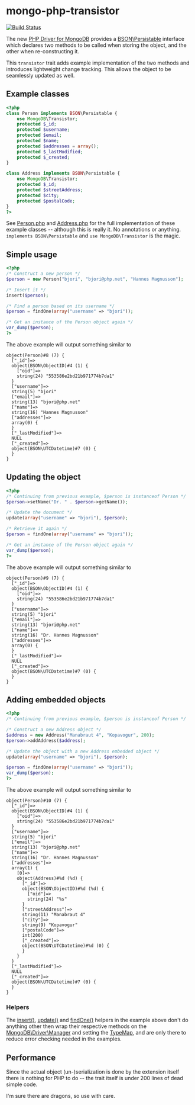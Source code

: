 # mongo-php-transistor

[![Build Status](https://api.travis-ci.org/bjori/mongo-php-transistor.png?branch=master)](https://travis-ci.org/bjori/mongo-php-transistor)

The new [PHP Driver for MongoDB](http://github.com/10gen-labs/mongo-php-driver-prototype)
provides a [BSON\Persistable](http://php.net/BSON\\Persistable) interface which
declares two methods to be called when storing the object, and the other when
re-constructing it.

This `transistor` trait adds example implementation of the two methods and introduces
lightweight change tracking. This allows the object to be seamlessly updated as well.



## Example classes

```php
<?php
class Person implements BSON\Persistable {
    use MongoDB\Transistor;
    protected $_id;
    protected $username;
    protected $email;
    protected $name;
    protected $addresses = array();
    protected $_lastModified;
    protected $_created;
}

class Address implements BSON\Persistable {
    use MongoDB\Transistor;
    protected $_id;
    protected $streetAddress;
    protected $city;
    protected $postalCode;
}
?>
```
See [Person.php](tests/utils/classes/Person.php) and [Address.php](tests/utils/classes/Address.php) for
the full implementation of these example classes -- although this is really it. No annotations or anything.
`implements BSON\Persistable` and `use MongoDB\Transistor` is the magic.

## Simple usage

```php
<?php
/* Construct a new person */
$person = new Person("bjori", "bjori@php.net", "Hannes Magnusson");

/* Insert it */
insert($person);

/* Find a person based on its username */
$person = findOne(array("username" => "bjori"));

/* Get an instance of the Person object again */
var_dump($person);
?>
```

The above example will output something similar to

```
object(Person)#8 (7) {
  ["_id"]=>
  object(BSON\ObjectID)#4 (1) {
    ["oid"]=>
    string(24) "553586e2bd21b971774b7da1"
  }
  ["username"]=>
  string(5) "bjori"
  ["email"]=>
  string(13) "bjori@php.net"
  ["name"]=>
  string(16) "Hannes Magnusson"
  ["addresses"]=>
  array(0) {
  }
  ["_lastModified"]=>
  NULL
  ["_created"]=>
  object(BSON\UTCDatetime)#7 (0) {
  }
}
```

## Updating the object

```php
<?php
/* Continuing from previous example, $person is instanceof Person */
$person->setName("Dr. " . $person->getName());

/* Update the document */
update(array("username" => "bjori"), $person);

/* Retrieve it again */
$person = findOne(array("username" => "bjori"));

/* Get an instance of the Person object again */
var_dump($person);
?>
```

The above example will output something similar to

```
object(Person)#9 (7) {
  ["_id"]=>
  object(BSON\ObjectID)#4 (1) {
    ["oid"]=>
    string(24) "553586e2bd21b971774b7da1"
  }
  ["username"]=>
  string(5) "bjori"
  ["email"]=>
  string(13) "bjori@php.net"
  ["name"]=>
  string(16) "Dr. Hannes Magnusson"
  ["addresses"]=>
  array(0) {
  }
  ["_lastModified"]=>
  NULL
  ["_created"]=>
  object(BSON\UTCDatetime)#7 (0) {
  }
}
```

## Adding embedded objects

```php
<?php
/* Continuing from previous example, $person is instanceof Person */

/* Construct a new Address object */
$address = new Address("Manabraut 4", "Kopavogur", 200);
$person->addAddress($address);

/* Update the object with a new Address embedded object */
update(array("username" => "bjori"), $person);

$person = findOne(array("username" => "bjori"));
var_dump($person);
?>
```

The above example will output something similar to

```
object(Person)#10 (7) {
  ["_id"]=>
  object(BSON\ObjectID)#4 (1) {
    ["oid"]=>
    string(24) "553586e2bd21b971774b7da1"
  }
  ["username"]=>
  string(5) "bjori"
  ["email"]=>
  string(13) "bjori@php.net"
  ["name"]=>
  string(16) "Dr. Hannes Magnusson"
  ["addresses"]=>
  array(1) {
    [0]=>
    object(Address)#%d (%d) {
      ["_id"]=>
      object(BSON\ObjectID)#%d (%d) {
        ["oid"]=>
        string(24) "%s"
      }
      ["streetAddress"]=>
      string(11) "Manabraut 4"
      ["city"]=>
      string(9) "Kopavogur"
      ["postalCode"]=>
      int(200)
      ["_created"]=>
      object(BSON\UTCDatetime)#%d (0) {
      }
    }
  }
  ["_lastModified"]=>
  NULL
  ["_created"]=>
  object(BSON\UTCDatetime)#7 (0) {
  }
}
```


### Helpers

The [insert()](tests/utils/tools.inc#L4-L13), [update()](tests/utils/tools.inc#L15-L26)
and [findOne()](tests/utils/tools.inc#L28-L41) helpers in the example above don't do
anything other then wrap their respective methods on the
[MongoDB\Driver\Manager](http://php.net/MongoDB\\Driver\\Manager) and setting the
[TypeMap](http://php.net/MongoDB\\Driver\\Cursor.settypemap), and are only there to reduce error checking needed
in the examples.


## Performance

Since the actual object (un-)serialization is done by the extension itself there
is nothing for PHP to do -- the trait itself is under 200 lines of dead simple code.



I'm sure there are dragons, so use with care.
